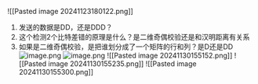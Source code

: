 ![[Pasted image 20241123180122.png]]
1. 发送的数据是DD，还是DDD？
2. 这个检测2个比特差错的原理是什么？是二维奇偶校验还是和汉明距离有关系
3. 如果是二维奇偶校验，是把谁划分成了一个矩阵的行和列？是D还是DD
![image.png](https://s2.loli.net/2024/11/30/GTwVNbvHQgDqUcx.png)
![image.png](https://s2.loli.net/2024/11/30/ZYRrnz4ipjw2vc9.png)
![[Pasted image 20241130155152.png]]
![[Pasted image 20241130155235.png]]
![[Pasted image 20241130155300.png]]